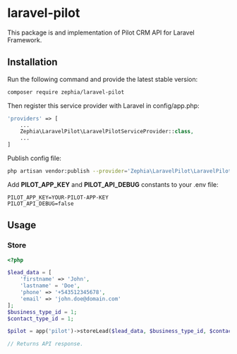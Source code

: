 # laravel-pilot
This package is and implementation of Pilot CRM API for Laravel Framework.

## Installation

Run the following command and provide the latest stable version:

```bash
composer require zephia/laravel-pilot
```

Then register this service provider with Laravel in config/app.php:

```php
'providers' => [
    ...
    Zephia\LaravelPilot\LaravelPilotServiceProvider::class,
    ...
]
```

Publish config file:

```bash
php artisan vendor:publish --provider='Zephia\LaravelPilot\LaravelPilotServiceProvider' --tag="config"
```

Add **PILOT_APP_KEY** and **PILOT_API_DEBUG** constants to your .env file:

```
PILOT_APP_KEY=YOUR-PILOT-APP-KEY
PILOT_API_DEBUG=false
```

## Usage
### Store

```php
<?php

$lead_data = [
    'firstname' => 'John',
    'lastname' = 'Doe',
    'phone' => '+543512345678',
    'email' => 'john.doe@domain.com'
];
$business_type_id = 1;
$contact_type_id = 1;

$pilot = app('pilot')->storeLead($lead_data, $business_type_id, $contact_type_id);

// Returns API response.
```

